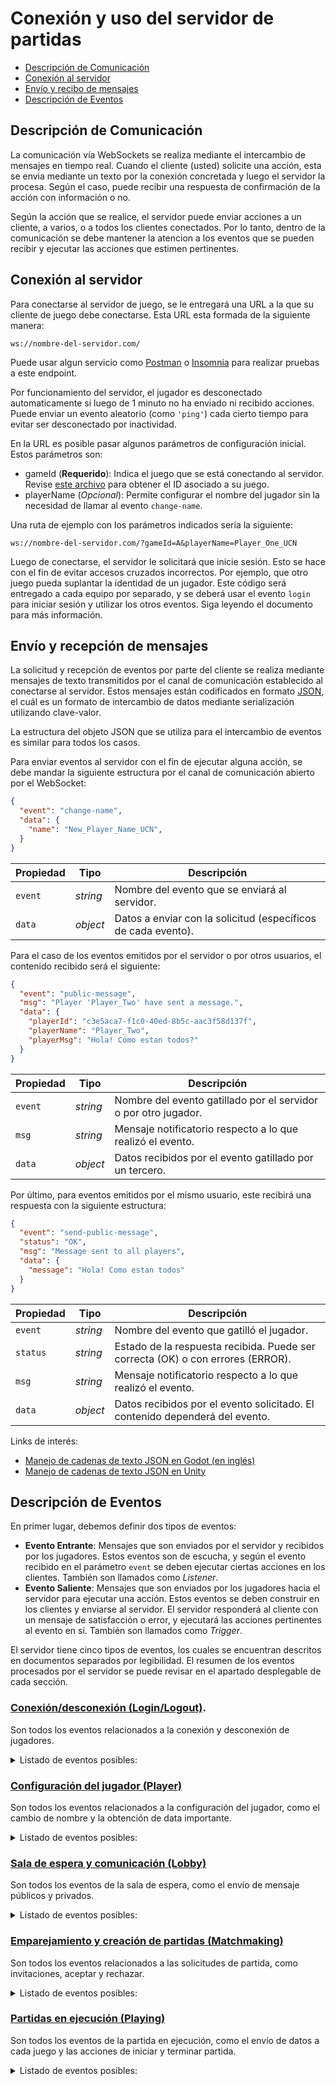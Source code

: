 # Conexión y uso del servidor de partidas

- [Descripción de Comunicación](#descripción-de-comunicación)
- [Conexión al servidor](#conexión-al-servidor)
- [Envío y recibo de mensajes](#envío-y-recepción-de-mensajes)
- [Descripción de Eventos](#descripción-de-eventos)

## Descripción de Comunicación
La comunicación vía WebSockets se realiza mediante el intercambio de mensajes en tiempo real. Cuando el cliente
(usted) solicite una acción, esta se envia mediante un texto por la conexión concretada y luego el servidor la
procesa. Según el caso, puede recibir una respuesta de confirmación de la acción con información o no.

Según la acción que se realice, el servidor puede enviar acciones a un cliente, a varios, o a todos los clientes
conectados. Por lo tanto, dentro de la comunicación se debe mantener la atencion a los eventos que se pueden
recibir y ejecutar las acciones que estimen pertinentes.

## Conexión al servidor
Para conectarse al servidor de juego, se le entregará una URL a la que su cliente de juego debe conectarse.
Esta URL esta formada de la siguiente manera: 

```url
ws://nombre-del-servidor.com/
```

Puede usar algun servicio como [Postman](https://www.postman.com/) o [Insomnia](https://insomnia.rest/) para
realizar pruebas a este endpoint.

Por funcionamiento del servidor, el jugador es desconectado automaticamente si luego de 1 minuto no ha enviado
ni recibido acciones. Puede enviar un evento aleatorio (como `'ping'`) cada cierto tiempo para evitar ser
desconectado por inactividad.

En la URL es posible pasar algunos parámetros de configuración inicial. Estos parámetros son:
- gameId (__Requerido__): Indica el juego que se está conectando al servidor. Revise 
[este archivo](../../src/websocket/game/game.service.ts) para obtener el ID asociado a su juego.
- playerName (_Opcional_): Permite configurar el nombre del jugador sin la necesidad de llamar al evento
`change-name`.

Una ruta de ejemplo con los parámetros indicados sería la siguiente:
```url
ws://nombre-del-servidor.com/?gameId=A&playerName=Player_One_UCN
```

Luego de conectarse, el servidor le solicitará que inicie sesión. Esto se hace con el fin de evitar accesos
cruzados incorrectos. Por ejemplo, que otro juego pueda suplantar la identidad de un jugador. Este código será
entregado a cada equipo por separado, y se deberá usar el evento `login` para iniciar sesión y utilizar los
otros eventos. Siga leyendo el documento para más información.

## Envío y recepción de mensajes
La solicitud y recepción de eventos por parte del cliente se realiza mediante mensajes de texto transmitidos
por el canal de comunicación establecido al conectarse al servidor. Estos mensajes están codificados en formato
[JSON](https://www.json.org/json-es.html), el cuál es un formato de intercambio de datos mediante serialización
utilizando clave-valor.  

La estructura del objeto JSON que se utiliza para el intercambio de eventos es similar para todos los casos.

Para enviar eventos al servidor con el fin de ejecutar alguna acción, se debe mandar la siguiente estructura
por el canal de comunicación abierto por el WebSocket:

```json
{
  "event": "change-name",
  "data": {
    "name": "New_Player_Name_UCN",
  }
}
```

| Propiedad | Tipo     | Descripción                                                   |
|-----------|----------|---------------------------------------------------------------|
| `event`   | _string_ | Nombre del evento que se enviará al servidor.                 |
| `data`    | _object_ | Datos a enviar con la solicitud (específicos de cada evento). |

Para el caso de los eventos emitidos por el servidor o por otros usuarios, el contenido recibido será el
siguiente:

```json
{
  "event": "public-message",
  "msg": "Player 'Player_Two' have sent a message.",
  "data": {
    "playerId": "c3e5aca7-f1c0-40ed-8b5c-aac3f58d137f",
    "playerName": "Player_Two",
    "playerMsg": "Hola! Cómo estan todos?"
  }
}
```

| Propiedad | Tipo     | Descripción                                                     |
|-----------|----------|-----------------------------------------------------------------|
| `event`   | _string_ | Nombre del evento gatillado por el servidor o por otro jugador. |
| `msg`     | _string_ | Mensaje notificatorio respecto a lo que realizó el evento.      |
| `data`    | _object_ | Datos recibidos por el evento gatillado por un tercero.         |

Por último, para eventos emitidos por el mismo usuario, este recibirá una respuesta con la siguiente estructura:

```json
{
  "event": "send-public-message",
  "status": "OK",
  "msg": "Message sent to all players",
  "data": {
    "message": "Hola! Como estan todos"
  }
}
```

| Propiedad | Tipo     | Descripción                                                                     |
|-----------|----------|---------------------------------------------------------------------------------|
| `event`   | _string_ | Nombre del evento que gatilló el jugador.                                       |
| `status`  | _string_ | Estado de la respuesta recibida. Puede ser correcta (OK) o con errores (ERROR). |
| `msg`     | _string_ | Mensaje notificatorio respecto a lo que realizó el evento.                      |
| `data`    | _object_ | Datos recibidos por el evento solicitado. El contenido dependerá del evento.    |

Links de interés:
- [Manejo de cadenas de texto JSON en Godot (en inglés)](https://docs.godotengine.org/en/stable/classes/class_json.html)
- [Manejo de cadenas de texto JSON en Unity](https://docs.unity3d.com/es/530/Manual/JSONSerialization.html)

## Descripción de Eventos
En primer lugar, debemos definir dos tipos de eventos:

- __Evento Entrante__: Mensajes que son enviados por el servidor y recibidos por los jugadores. Estos eventos
                      son de escucha, y según el evento recibido en el parámetro `event` se deben ejecutar
                      ciertas acciones en los clientes. También son llamados como _Listener_.
- __Evento Saliente__: Mensajes que son enviados por los jugadores hacia el servidor para ejecutar una acción.
                       Estos eventos se deben construir en los clientes y enviarse al servidor. El servidor
                       responderá al cliente con un mensaje de satisfacción o error, y ejecutará las acciones
                       pertinentes al evento en sí. También son llamados como _Trigger_.

El servidor tiene cinco tipos de eventos, los cuales se encuentran descritos en documentos separados por
legibilidad. El resumen de los eventos procesados por el servidor se puede revisar en el apartado desplegable
de cada sección.

### [Conexión/desconexión (Login/Logout)](./server-login-events-es.md).
Son todos los eventos relacionados a la conexión y desconexión de jugadores.

<details>
<summary>Listado de eventos posibles:</summary>

| Evento                | Tipo     | Descripción                                |
|-----------------------|----------|--------------------------------------------|
| `connected-to-server` | Entrante | Indica que te has conectado al servidor.   |
| `player-connected`    | Entrante | Indica que un jugador se ha conectado.     |
| `player-disconnected` | Entrante | Indica que un jugador se ha desconectado.  |
| `login`               | Saliente | Se usa para iniciar sesión en el servidor. |

</details>

### [Configuración del jugador (Player)](./server-player-events-es.md)
Son todos los eventos relacionados a la configuración del jugador, como el cambio de nombre y la obtención de
data importante.

<details>
<summary>Listado de eventos posibles:</summary>

| Evento        | Tipo     | Descripción                            |
|---------------|----------|----------------------------------------|
| `player-data` | Saliente | Obtiene los datos del jugador actual.  |
| `change-name` | Saliente | Permite cambiar el nombre del jugador. |

</details>

### [Sala de espera y comunicación (Lobby)](./server-lobby-events-es.md)
Son todos los eventos de la sala de espera, como el envío de mensaje públicos y privados.

<details>
<summary>Listado de eventos posibles:</summary>

| Evento                 | Tipo     | Descripción                                            |
|------------------------|----------|--------------------------------------------------------|
| `public-message`       | Entrante | Avisa que un jugador ha mandando un mensaje a todos.   |
| `private-message`      | Entrante | Avisa que un jugador te ha enviado un mensaje privado. |
| `online-players`       | Saliente | Obtiene el listado de jugadores conectados.            |
| `send-public-message`  | Saliente | Manda un mensaje a todos los jugadores conectados.     |
| `send-private-message` | Saliente | Manda un mensaje a un solo jugador indicado.           |

</details>

### [Emparejamiento y creación de partidas (Matchmaking)](./server-match-events-es.md)
Son todos los eventos relacionados a las solicitudes de partida, como invitaciones, aceptar y rechazar.

<details>
<summary>Listado de eventos posibles:</summary>

| Evento                     | Tipo     | Descripción                                                          |
|----------------------------|----------|----------------------------------------------------------------------|
| `match-request-received`   | Entrante | Avisa que recibiste una solicitud de partida.                        |
| `match-canceled-by-sender` | Entrante | Avisa que la solicitud de partida fue cancelada por el otro jugador. |
| `match-accepted`           | Entrante | Avisa que el otro jugador aceptó la solicitud de partida.            |
| `match-rejected`           | Entrante | Avisa que el otro jugador rechazó la solicitud de partida.           |
| `send-match-request`       | Saliente | Manda una solicitud de partida a un jugador disponible.              |
| `cancel-match-request`     | Saliente | Cancela la solicitud enviada al otro jugador.                        |
| `accept-match`             | Saliente | Acepta una solicitud de partida recibida.                            |
| `reject-match`             | Saliente | Rechaza una solicitud de partida recibida.                           |

</details>

### [Partidas en ejecución (Playing)](./server-playing-events-es.md)
Son todos los eventos de la partida en ejecución, como el envío de datos a cada juego y las acciones de iniciar
y terminar partida.

<details>
<summary>Listado de eventos posibles:</summary>

| Evento                 | Tipo     | Descripción                                                             |
|------------------------|----------|-------------------------------------------------------------------------|
| `players-ready`        | Entrante | Avisa que ambos jugadores estan listos para comenzar la partida.        |
| `match-start`          | Entrante | Avisa que la partida ha iniciado y esta lista para recibir eventos.     |
| `receive-game-data`    | Entrante | Avisa que el otro jugador envió un evento a su partida.                 |
| `game-ended`           | Entrante | Avisa que un jugador ha ganado la partida.                              |
| `rematch-request`      | Entrante | Avisa que el otro jugador envió una solicitud para volver a jugar.      |
| `close-match`          | Entrante | Avisa que el otro jugador salió de la partida.                          |
| `connect-match`        | Saliente | Se utiliza para conectarse a la partida creada por la solicitud.        |
| `ping-match`           | Saliente | Se utiliza para establecer un primer contacto y determinar la latencia. |
| `send-game-data`       | Saliente | Envía datos hacia la partida del otros jugador.                         |
| `finish-game`          | Saliente | Se utiliza para declarar como ganador al jugador que manda este evento. |
| `send-rematch-request` | Saliente | Envía una solicitud para volver a jugar la misma partida.               |
| `quit-match`           | Saliente | Se utiliza para salir de una partida que ha finalizado.                 |

</details>
